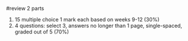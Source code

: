 #review
2 parts
1. 15 multiple choice 1 mark each based on weeks 9-12 (30%)
2. 4 questions: select 3, answers no longer than 1 page, single-spaced, graded out of 5 (70%)